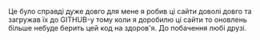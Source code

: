 Це було справді дуже довго для мене я робив ці сайти доволі довго та загружав їх до GITHUB-у тому коли я доробилю ці сайти то оновлень більше небуде берить цей код на здоров'я.
До побачення любі друзі.